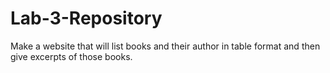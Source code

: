 # Lab-3-Repository
Make a website that will list books and their author in table format and then give excerpts of those books.
